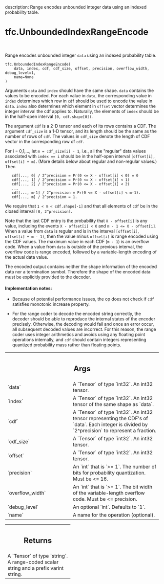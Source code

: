 description: Range encodes unbounded integer data using an indexed probability table.

<div itemscope itemtype="http://developers.google.com/ReferenceObject">
<meta itemprop="name" content="tfc.UnboundedIndexRangeEncode" />
<meta itemprop="path" content="Stable" />
</div>

# tfc.UnboundedIndexRangeEncode

<!-- Insert buttons and diff -->

<table class="tfo-notebook-buttons tfo-api nocontent" align="left">

</table>



Range encodes unbounded integer `data` using an indexed probability table.

<pre class="devsite-click-to-copy prettyprint lang-py tfo-signature-link">
<code>tfc.UnboundedIndexRangeEncode(
    data, index, cdf, cdf_size, offset, precision, overflow_width, debug_level=1,
    name=None
)
</code></pre>



<!-- Placeholder for "Used in" -->

Arguments `data` and `index` should have the same shape. `data` contains the
values to be encoded. For each value in `data`, the corresponding value in
`index` determines which row in `cdf` should be used to encode the value in
`data`. `index` also determines which element in `offset` vector determines the
integer interval the cdf applies to. Naturally, the elements of `index` should
be in the half-open interval `[0, cdf.shape[0])`.

The argument `cdf` is a 2-D tensor and each of its rows contains a CDF. The
argument `cdf_size` is a 1-D tensor, and its length should be the same as the
number of rows of `cdf`. The values in `cdf_size` denote the length of CDF
vector in the corresponding row of `cdf`.

For i = 0,1,..., let `m = cdf_size[i] - 1`, i.e., all the "regular" data values
associated with `index == i` should be in the half-open interval
`[offset[i], offset[i] + m)`. (More details below about regular and non-regular
values.) Then

```
   cdf[..., 0] / 2^precision = Pr(0 <= X - offset[i] < 0) = 0
   cdf[..., 1] / 2^precision = Pr(0 <= X - offset[i] < 1)
   cdf[..., 2] / 2^precision = Pr(0 <= X - offset[i] < 2)
   ...
   cdf[..., m-1] / 2^precision = Pr(0 <= X - offset[i] < m-1).
   cdf[..., m] / 2^precision = 1.
```

We require that `1 < m < cdf.shape[-1]` and that all elements of `cdf` be in the
closed interval `[0, 2^precision]`.

Note that the last CDF entry is the probability that `X - offset[i]` is any
value, including the events `X - offset[i] < 0` and `m - 1 <= X - offset[i]`.
When a value from `data` is regular and is in the interval
`[offset[i], offset[i] + m - 1)`, then the value minus `offset[i]` is range
encoded using the CDF values. The maximum value in each CDF (`m - 1`) is an
overflow code. When a value from `data` is outside of the previous interval, the
overflow code is range encoded, followed by a variable-length encoding of the
actual data value.

The encoded output contains neither the shape information of the encoded data
nor a termination symbol. Therefore the shape of the encoded data must be
explicitly provided to the decoder.

#### Implementation notes:



- Because of potential performance issues, the op does not check if `cdf`
satisfies monotonic increase property.

- For the range coder to decode the encoded string correctly, the decoder should
be able to reproduce the internal states of the encoder precisely. Otherwise,
the decoding would fail and once an error occur, all subsequent decoded values
are incorrect. For this reason, the range coder uses integer arithmetics and
avoids using any floating point operations internally, and `cdf` should contain
integers representing quantized probability mass rather than floating points.

<!-- Tabular view -->
 <table class="responsive fixed orange">
<colgroup><col width="214px"><col></colgroup>
<tr><th colspan="2"><h2 class="add-link">Args</h2></th></tr>

<tr>
<td>
`data`
</td>
<td>
A `Tensor` of type `int32`. An int32 tensor.
</td>
</tr><tr>
<td>
`index`
</td>
<td>
A `Tensor` of type `int32`.
An int32 tensor of the same shape as `data`.
</td>
</tr><tr>
<td>
`cdf`
</td>
<td>
A `Tensor` of type `int32`.
An int32 tensor representing the CDF's of `data`. Each integer is divided
by `2^precision` to represent a fraction.
</td>
</tr><tr>
<td>
`cdf_size`
</td>
<td>
A `Tensor` of type `int32`. An int32 tensor.
</td>
</tr><tr>
<td>
`offset`
</td>
<td>
A `Tensor` of type `int32`. An int32 tensor.
</td>
</tr><tr>
<td>
`precision`
</td>
<td>
An `int` that is `>= 1`.
The number of bits for probability quantization. Must be <= 16.
</td>
</tr><tr>
<td>
`overflow_width`
</td>
<td>
An `int` that is `>= 1`.
The bit width of the variable-length overflow code. Must be <=
precision.
</td>
</tr><tr>
<td>
`debug_level`
</td>
<td>
An optional `int`. Defaults to `1`.
</td>
</tr><tr>
<td>
`name`
</td>
<td>
A name for the operation (optional).
</td>
</tr>
</table>



<!-- Tabular view -->
 <table class="responsive fixed orange">
<colgroup><col width="214px"><col></colgroup>
<tr><th colspan="2"><h2 class="add-link">Returns</h2></th></tr>
<tr class="alt">
<td colspan="2">
A `Tensor` of type `string`.
A range-coded scalar string and a prefix varint string.
</td>
</tr>

</table>

